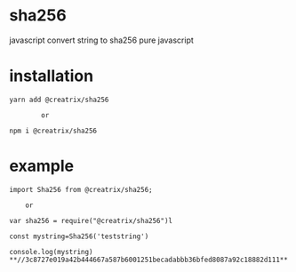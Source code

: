 # sha256
javascript convert string to sha256 pure javascript

# installation

```
yarn add @creatrix/sha256

        or

npm i @creatrix/sha256
```

# example
```
import Sha256 from @creatrix/sha256;

    or 

var sha256 = require("@creatrix/sha256")l
```

```
const mystring=Sha256('teststring') 

console.log(mystring) **//3c8727e019a42b444667a587b6001251becadabbb36bfed8087a92c18882d111**
```

